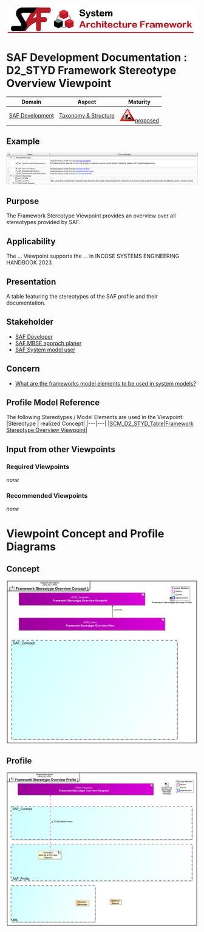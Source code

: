 ![System Architecture Framework](../../diagrams/Banner_SAF.png)
# SAF Development Documentation : **D2_STYD** Framework Stereotype Overview Viewpoint
|**Domain**|**Aspect**|**Maturity**|
| --- | --- | --- |
|[SAF Development](../../domains.md#Domain-SAF-Development)|[Taxonomy & Structure](../../aspects.md#Aspect-Taxonomy-&-Structure)|![Proposed](../../diagrams/Under_construction_icon-red.svg )[proposed](../../using-saf/maturity.md#proposed)|
## Example
![Framework-Stereotype-Overview-Viewpoint-primary-example.svg](../../diagrams/vp-examples/Framework-Stereotype-Overview-Viewpoint-primary-example.svg)
## Purpose
The Framework Stereotype Viewpoint provides an overview over all stereotypes provided by SAF.
## Applicability
The ... Viewpoint supports the ...  in INCOSE SYSTEMS ENGINEERING HANDBOOK 2023.
## Presentation
A table featuring the stereotypes of the SAF profile and their documentation.

## Stakeholder
* [SAF Developer](../../stakeholders.md#SAF-Developer)
* [SAF MBSE approch planer](../../stakeholders.md#SAF-MBSE-approch-planer)
* [SAF System model user](../../stakeholders.md#SAF-System-model-user)
## Concern
* [What are the frameworks model elements to be used in system models?](../../concerns.md#_2024x_26f0132_1719746308347_570628_39136)
## Profile Model Reference
The following Stereotypes / Model Elements are used in the Viewpoint:
|Stereotype | realized Concept|
|---|---|
|[SCM_D2_STYD_Table](../../stereotypes.md#scm_d2_styd_table)|[Framework Stereotype Overview Viewpoint](../concept/concepts.md#Framework-Stereotype-Overview-Viewpoint)|
## Input from other Viewpoints
### Required Viewpoints
*none*
### Recommended Viewpoints
*none*
# Viewpoint Concept and Profile Diagrams
## Concept
![Framework Stereotype Overview Concept](diagrams/Framework-Stereotype-Overview-Concept.svg)
## Profile
![Framework Stereotype Overview Profile](diagrams/Framework-Stereotype-Overview-Profile.svg)
